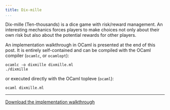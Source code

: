 ```yaml
---
title: Dix-mille
...
```



Dix-mille (Ten-thousands) is a dice game with risk/reward management. An interesting mechanics forces players to make choices not only about their own risk but also about the potential rewards for other players.

An implementation walkthrough in OCaml is presented at the end of this post. It is entirely self-contained and can be compiled with the OCaml compiler (`ocamlc`, or `ocamlopt`):

```
ocamlc -o dixmille dixmille.ml
./dixmille
```

or executed directly with the OCaml topleve (`ocaml`):

```
ocaml dixmille.ml
```

-----------------------------------------------

[Download the implementation walkthrough](/code/dixmille.ml)
